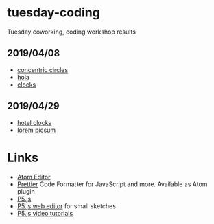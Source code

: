 # tuesday-coding

Tuesday coworking, coding workshop results

## 2019/04/08

- [concentric circles](https://thought2.github.io/tuesday-coding/2019-04-08/concentric-circles/index.html)
- [hola](https://thought2.github.io/tuesday-coding/2019-04-08/hola/index.html)
- [clocks](https://thought2.github.io/tuesday-coding/2019-04-08/clocks/index.html)

## 2019/04/29

- [hotel clocks](https://thought2.github.io/tuesday-coding/2019-04-29/hotel-clocks/index.html)
- [lorem picsum](https://thought2.github.io/tuesday-coding/2019-04-29/lorem-picsum)

# Links

- [Atom Editor](https://atom.io/)
- [Prettier](https://prettier.io/)
  Code Formatter for JavaScript and more. Available as Atom plugin
- [P5.js](https://p5js.org/)
- [P5.js web editor](https://editor.p5js.org/)
  for small sketches
- [P5.js video tutorials](https://www.youtube.com/watch?v=HerCR8bw_GE&list=PLRqwX-V7Uu6Zy51Q-x9tMWIv9cueOFTFA)
